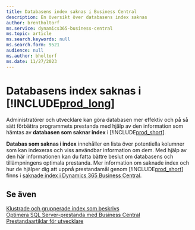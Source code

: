 ```yaml
---
title: Databasens index saknas i Business Central
description: En översikt över databasens index saknas
author: brentholtorf
ms.service: dynamics365-business-central
ms.topic: article
ms.search.keywords: null
ms.search.form: 9521
audience: null
ms.author: bholtorf
ms.date: 11/27/2023
---
```


# <a name="database-missing-indexes-in-"></a>Databasens index saknas i [!INCLUDE[prod_long](includes/prod_long.md)]

Administratörer och utvecklare kan göra databasen mer effektiv och på så sätt förbättra programmets prestanda med hjälp av den information som hämtas av **databasen som saknar index** i [!INCLUDE[prod_short](includes/prod_short.md)].

**Databas som saknas i index** innehåller en lista över potentiella kolumner som kan indexeras och viss användbar information om dem. Med hjälp av den här informationen kan du fatta bättre beslut om databasens och tillämpningens optimala prestanda. Mer information om saknade index och hur de hjälper dig att uppnå prestandamål genom [!INCLUDE[prod_short](includes/prod_short.md)] finns i [saknade index i Dynamics 365 Business Central](/dynamics365/business-central/dev-itpro/administration/database-missing-indexes).

## <a name="see-also"></a>Se även

[Klustrade och grupperade index som beskrivs](/sql/relational-databases/indexes/clustered-and-nonclustered-indexes-described)  
[Optimera SQL Server-prestanda med Business Central](/dynamics365/business-central/dev-itpro/administration/optimize-sql-server-performance)  
[Prestandaartiklar för utvecklare](/dynamics365/business-central/dev-itpro/performance/performance-developer)  

